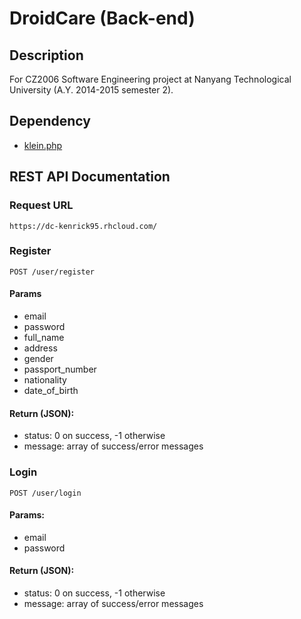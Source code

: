 # DroidCare (Back-end)
## Description
For CZ2006 Software Engineering project at Nanyang Technological University (A.Y. 2014-2015 semester 2).

## Dependency
* [klein.php](https://github.com/chriso/klein.php)

## REST API Documentation

### Request URL
```
https://dc-kenrick95.rhcloud.com/
```

### Register
```
POST /user/register
```

#### Params
* email
* password
* full_name
* address
* gender
* passport_number
* nationality
* date_of_birth

#### Return (JSON):
* status: 0 on success, -1 otherwise
* message: array of success/error messages

### Login
```
POST /user/login
```

#### Params:
* email
* password

#### Return (JSON):
* status: 0 on success, -1 otherwise
* message: array of success/error messages